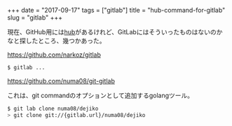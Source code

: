 +++
date = "2017-09-17"
tags = ["gitlab"]
title = "hub-command-for-gitlab"
slug = "gitlab"
+++

現在、GitHub用には[hub](https://github.com/github/hub)があるけれど、GitLabにはそういったものはないのかなと探したところ、幾つかあった。


https://github.com/narkoz/gitlab

```sh
$ gitlab ...
```

https://github.com/numa08/git-gitlab

これは、git commandのオプションとして追加するgolangツール。

```sh
$ git lab clone numa08/dejiko
> git clone git://{gitlab.url}/numa08/dejiko
```
	
